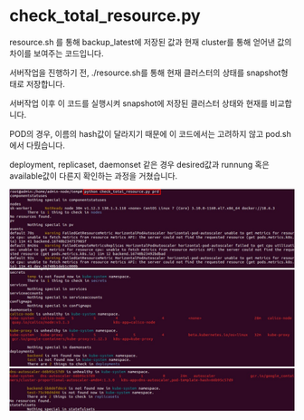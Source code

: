 # check_total_resource.py

resource.sh 를 통해 backup_latest에 저장된 값과 현재 cluster를 통해 얻어낸 값의 차이를 보여주는 코드입니다.

서버작업을 진행하기 전, ./resource.sh를 통해 현재 클러스터의 상태를 snapshot형태로 저장합니다.

서버작업 이후 이 코드를 실행시켜 snapshot에 저장된 클러스터 상태와 현재를 비교합니다.

POD의 경우, 이름의 hash값이 달라지기 때문에 이 코드에서는 고려하지 않고 pod.sh에서 다뤘습니다.

deployment, replicaset, daemonset 같은 경우 desired값과 runnung 혹은 available값이 다른지 확인하는 과정을 거쳤습니다.

<img src="/images/cluster/script18.jpg">

<img src="/images/cluster/script19.jpg">

<img src="/images/cluster/script20.jpg">

